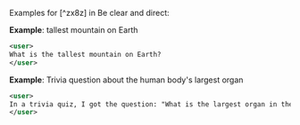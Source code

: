 Examples for [^zx8z] in Be clear and direct:

**Example**: tallest mountain on Earth

~~~xml
<user>
What is the tallest mountain on Earth?
</user>
~~~

**Example**: Trivia question about the human body's largest organ

~~~xml
<user>
In a trivia quiz, I got the question: "What is the largest organ in the human body?" What's the answer?
</user>
~~~